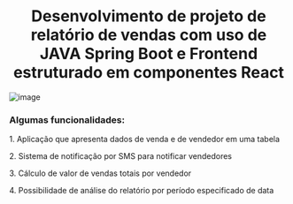 <h1 align="center">Desenvolvimento de projeto de relatório de vendas com uso de JAVA Spring Boot e Frontend estruturado em componentes React</h1>


![image](https://github.com/brunno-moreno/dsmeta/assets/100888086/1ad14559-8592-44d2-920e-71f166f15148)


<h3>Algumas funcionalidades:</h3>
<p>1. Aplicação que apresenta dados de venda e de vendedor em uma tabela</p>
<p>2. Sistema de notificação por SMS para notificar vendedores</p>
<p>3. Cálculo de valor de vendas totais por vendedor</p> 
<p>4. Possibilidade de análise do relatório por período especificado de data</p>
